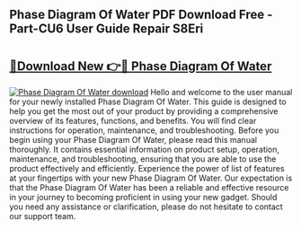 ## Phase Diagram Of Water PDF Download Free - Part-CU6 User Guide Repair S8Eri

# <h2><a href="http://dfsdd9s.blite.top/?on=Phase+Diagram+Of+Water">🔗Download New 👉🔴 Phase Diagram Of Water</a></h2>

[![Phase Diagram Of Water download](https://i.imgur.com/lujVjoI.png)](http://dfsdd9s.blite.top/?on=Phase+Diagram+Of+Water)
Hello and welcome to the user manual for your newly installed Phase Diagram Of Water. This guide is designed to help you get the most out of your product by providing a comprehensive overview of its features, functions, and benefits. You will find clear instructions for operation, maintenance, and troubleshooting. Before you begin using your Phase Diagram Of Water, please read this manual thoroughly. It contains essential information on product setup, operation, maintenance, and troubleshooting, ensuring that you are able to use the product effectively and efficiently. Experience the power of list of features at your fingertips with your new Phase Diagram Of Water. Our expectation is that the Phase Diagram Of Water has been a reliable and effective resource in your journey to becoming proficient in using your new gadget. Should you need any assistance or clarification, please do not hesitate to contact our support team.

